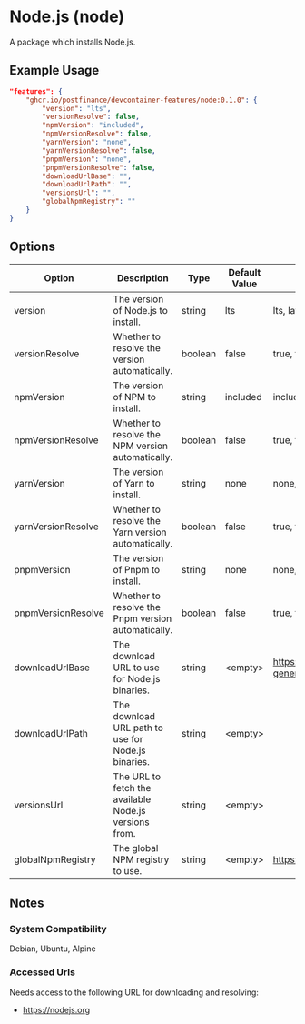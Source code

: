 # Node.js (node)

A package which installs Node.js.

## Example Usage

```json
"features": {
    "ghcr.io/postfinance/devcontainer-features/node:0.1.0": {
        "version": "lts",
        "versionResolve": false,
        "npmVersion": "included",
        "npmVersionResolve": false,
        "yarnVersion": "none",
        "yarnVersionResolve": false,
        "pnpmVersion": "none",
        "pnpmVersionResolve": false,
        "downloadUrlBase": "",
        "downloadUrlPath": "",
        "versionsUrl": "",
        "globalNpmRegistry": ""
    }
}
```

## Options

| Option | Description | Type | Default Value | Proposals |
|-----|-----|-----|-----|-----|
| version | The version of Node.js to install. | string | lts | lts, latest, 20.11.1, 18.19.1 |
| versionResolve | Whether to resolve the version automatically. | boolean | false | true, false |
| npmVersion | The version of NPM to install. | string | included | included, latest, 10.5.0, 9.9.3 |
| npmVersionResolve | Whether to resolve the NPM version automatically. | boolean | false | true, false |
| yarnVersion | The version of Yarn to install. | string | none | none, latest, 1.22.22, 1.21.1 |
| yarnVersionResolve | Whether to resolve the Yarn version automatically. | boolean | false | true, false |
| pnpmVersion | The version of Pnpm to install. | string | none | none, latest, 9.14.2, 9 |
| pnpmVersionResolve | Whether to resolve the Pnpm version automatically. | boolean | false | true, false |
| downloadUrlBase | The download URL to use for Node.js binaries. | string | &lt;empty&gt; | https://mycompany.com/artifactory/nodejs-generic-remote |
| downloadUrlPath | The download URL path to use for Node.js binaries. | string | &lt;empty&gt; |  |
| versionsUrl | The URL to fetch the available Node.js versions from. | string | &lt;empty&gt; |  |
| globalNpmRegistry | The global NPM registry to use. | string | &lt;empty&gt; | https://mycompany.com/artifactory/api/npm/npm/ |

## Notes

### System Compatibility

Debian, Ubuntu, Alpine

### Accessed Urls

Needs access to the following URL for downloading and resolving:
* https://nodejs.org
